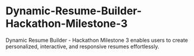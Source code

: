 # Dynamic-Resume-Builder-Hackathon-Milestone-3
Dynamic Resume Builder - Hackathon Milestone 3 enables users to create personalized, interactive, and responsive resumes effortlessly.
